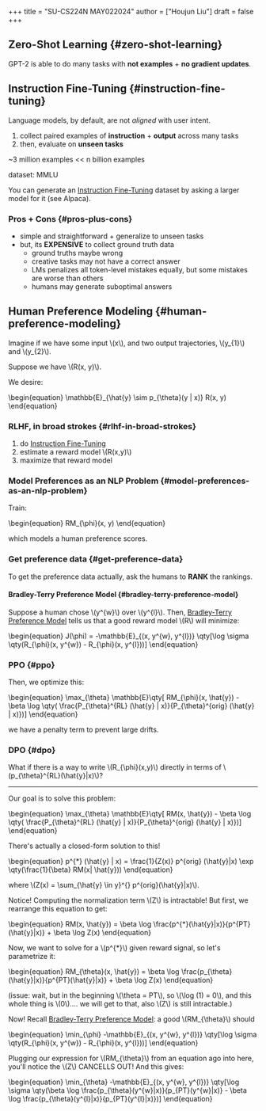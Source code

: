 +++
title = "SU-CS224N MAY022024"
author = ["Houjun Liu"]
draft = false
+++

## Zero-Shot Learning {#zero-shot-learning}

GPT-2 is able to do many tasks with **not examples** + **no gradient updates**.


## Instruction Fine-Tuning {#instruction-fine-tuning}

Language models, by default, are not _aligned_ with user intent.

1.  collect paired examples of **instruction** + **output** across many tasks
2.  then, evaluate on **unseen tasks**

~3 million examples &lt;&lt; n billion examples

dataset: MMLU

You can generate an [Instruction Fine-Tuning](#instruction-fine-tuning) dataset by asking a larger model for it (see Alpaca).


### Pros + Cons {#pros-plus-cons}

-   simple and straightforward + generalize to unseen tasks
-   but, its **EXPENSIVE** to collect ground truth data
    -   ground truths maybe wrong
    -   creative tasks may not have a correct answer
    -   LMs penalizes all token-level mistakes equally, but some mistakes are worse than others
    -   humans may generate suboptimal answers


## Human Preference Modeling {#human-preference-modeling}

Imagine if we have some input \\(x\\), and two output trajectories, \\(y\_{1}\\) and \\(y\_{2}\\).

Suppose we have \\(R(x, y)\\).

We desire:

\begin{equation}
\mathbb{E}\_{\hat{y} \sim p\_{\theta}(y | x)} R(x, y)
\end{equation}


### RLHF, in broad strokes {#rlhf-in-broad-strokes}

1.  do [Instruction Fine-Tuning](#instruction-fine-tuning)
2.  estimate a reward model \\(R(x,y)\\)
3.  maximize that reward model


### Model Preferences as an NLP Problem {#model-preferences-as-an-nlp-problem}

Train:

\begin{equation}
RM\_{\phi}(x, y)
\end{equation}

which models a human preference scores.


### Get preference data {#get-preference-data}

To get the preference data actually, ask the humans to **RANK** the rankings.


#### Bradley-Terry Preference Model {#bradley-terry-preference-model}

Suppose a human chose \\(y^{w}\\) over \\(y^{l}\\). Then, [Bradley-Terry Preference Model](#bradley-terry-preference-model) tells us that a good reward model \\(R\\) will minimize:

\begin{equation}
J(\phi) = -\mathbb{E}\_{(x, y^{w}, y^{l})} \qty[\log \sigma \qty(R\_{\phi}(x, y^{w}) - R\_{\phi}(x, y^{l}))]
\end{equation}


### PPO {#ppo}

Then, we optimize this:

\begin{equation}
\max\_{\theta} \mathbb{E}\qty[ RM\_{\phi}(x, \hat{y}) - \beta \log \qty( \frac{P\_{\theta}^{RL} (\hat{y} | x)}{P\_{\theta}^{orig} (\hat{y} | x)})]
\end{equation}

we have a penalty term to prevent large drifts.


### DPO {#dpo}

What if there is a way to write \\(R\_{\phi}(x,y)\\) directly in terms of \\(p\_{\theta}^{RL}(\hat{y}|x)\\)?

---

Our goal is to solve this problem:

\begin{equation}
\max\_{\theta} \mathbb{E}\qty[ RM(x, \hat{y}) - \beta \log \qty( \frac{P\_{\theta}^{RL} (\hat{y} | x)}{P\_{\theta}^{orig} (\hat{y} | x)})]
\end{equation}

There's actually a closed-form solution to this!

\begin{equation}
p^{\*} (\hat{y} | x) = \frac{1}{Z(x)} p^{orig} (\hat{y}|x) \exp \qty(\frac{1}{\beta} RM(x| \hat{y}))
\end{equation}

where \\(Z(x) = \sum\_{\hat{y} \in y}^{} p^{orig}(\hat{y}|x)\\).

Notice! Computing the normalization term \\(Z\\) is intractable! But first, we rearrange this equation to get:

\begin{equation}
RM(x, \hat{y}) = \beta \log  \frac{p^{\*}(\hat{y}|x)}{p^{PT}(\hat{y}|x)} + \beta \log  Z(x)
\end{equation}

Now, we want to solve for a \\(p^{\*}\\) given reward signal, so let's parametrize it:

\begin{equation}
RM\_{\theta}(x, \hat{y}) = \beta \log  \frac{p\_{\theta}(\hat{y}|x)}{p^{PT}(\hat{y}|x)} + \beta \log  Z(x)
\end{equation}

(issue: wait, but in the beginning \\(\theta = PT\\), so \\(\log (1) = 0\\), and this whole thing is \\(0\\).... we will get to that, also \\(Z\\) is still intractable.)

Now! Recall [Bradley-Terry Preference Model](#bradley-terry-preference-model): a good \\(RM\_{\theta}\\) should

\begin{equation}
\min\_{\phi} -\mathbb{E}\_{(x, y^{w}, y^{l})} \qty[\log \sigma \qty(R\_{\phi}(x, y^{w}) - R\_{\phi}(x, y^{l}))]
\end{equation}

Plugging our expression for \\(RM\_{\theta}\\) from an equation ago into here, you'll notice the \\(Z\\) CANCELLS OUT! And this gives:

\begin{equation}
\min\_{\theta} -\mathbb{E}\_{(x, y^{w}, y^{l})} \qty[\log \sigma \qty(\beta \log \frac{p\_{\theta}(y^{w}|x)}{p\_{PT}(y^{w}|x)} - \beta \log \frac{p\_{\theta}(y^{l}|x)}{p\_{PT}(y^{l}|x)})]
\end{equation}
